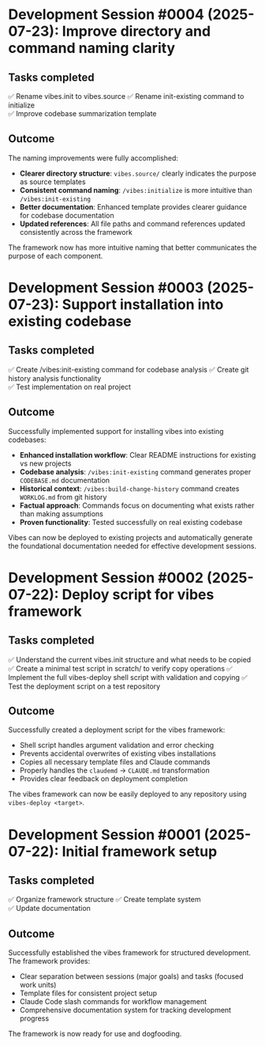 # Development Session #0004 (2025-07-23): Improve directory and command naming clarity

## Tasks completed

✅ Rename vibes.init to vibes.source
✅ Rename init-existing command to initialize  
✅ Improve codebase summarization template

## Outcome

The naming improvements were fully accomplished:

- **Clearer directory structure**: `vibes.source/` clearly indicates the purpose as source templates
- **Consistent command naming**: `/vibes:initialize` is more intuitive than `/vibes:init-existing`
- **Better documentation**: Enhanced template provides clearer guidance for codebase documentation
- **Updated references**: All file paths and command references updated consistently across the framework

The framework now has more intuitive naming that better communicates the purpose of each component.

# Development Session #0003 (2025-07-23): Support installation into existing codebase

## Tasks completed

✅ Create /vibes:init-existing command for codebase analysis
✅ Create git history analysis functionality  
✅ Test implementation on real project

## Outcome

Successfully implemented support for installing vibes into existing codebases:

- **Enhanced installation workflow**: Clear README instructions for existing vs new projects
- **Codebase analysis**: `/vibes:init-existing` command generates proper `CODEBASE.md` documentation
- **Historical context**: `/vibes:build-change-history` command creates `WORKLOG.md` from git history
- **Factual approach**: Commands focus on documenting what exists rather than making assumptions
- **Proven functionality**: Tested successfully on real existing codebase

Vibes can now be deployed to existing projects and automatically generate the foundational documentation needed for effective development sessions.

# Development Session #0002 (2025-07-22): Deploy script for vibes framework

## Tasks completed

✅ Understand the current vibes.init structure and what needs to be copied
✅ Create a minimal test script in scratch/ to verify copy operations
✅ Implement the full vibes-deploy shell script with validation and copying
✅ Test the deployment script on a test repository

## Outcome

Successfully created a deployment script for the vibes framework:

- Shell script handles argument validation and error checking
- Prevents accidental overwrites of existing vibes installations
- Copies all necessary template files and Claude commands
- Properly handles the `claudemd` → `CLAUDE.md` transformation
- Provides clear feedback on deployment completion

The vibes framework can now be easily deployed to any repository using `vibes-deploy <target>`.

# Development Session #0001 (2025-07-22): Initial framework setup

## Tasks completed

✅ Organize framework structure
✅ Create template system  
✅ Update documentation

## Outcome

Successfully established the vibes framework for structured development. The framework provides:

- Clear separation between sessions (major goals) and tasks (focused work units)
- Template files for consistent project setup
- Claude Code slash commands for workflow management
- Comprehensive documentation system for tracking development progress

The framework is now ready for use and dogfooding.

